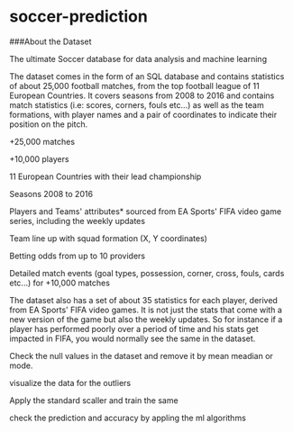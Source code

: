 # soccer-prediction

###About the Dataset

The ultimate Soccer database for data analysis and machine learning

The dataset comes in the form of an SQL database and contains statistics of about 25,000 football
matches, from the top football league of 11 European Countries. It covers seasons from 2008 to
2016 and contains match statistics (i.e: scores, corners, fouls etc...) as well as the team
formations, with player names and a pair of coordinates to indicate their position on the pitch.

+25,000 matches

+10,000 players

11 European Countries with their lead championship

Seasons 2008 to 2016

Players and Teams' attributes* sourced from EA Sports' FIFA video game series, including the weekly updates

Team line up with squad formation (X, Y coordinates)

Betting odds from up to 10 providers
 
 Detailed match events (goal types, possession, corner, cross, fouls, cards etc...) for
+10,000 matches

The dataset also has a set of about 35 statistics for each player, derived from EA Sports' FIFA
video games. It is not just the stats that come with a new version of the game but also the weekly
updates. So for instance if a player has performed poorly over a period of time and his stats get
impacted in FIFA, you would normally see the same in the dataset.


Check the null values in the dataset and remove it by mean meadian or mode.

visualize the data for the outliers

Apply the standard scaller and train the same 

check the prediction and accuracy by appling the ml algorithms
